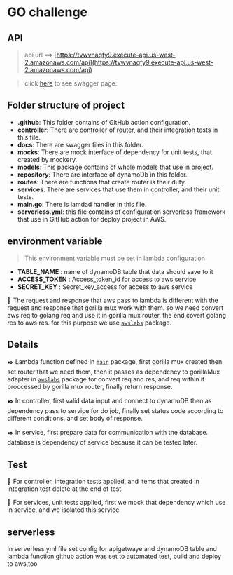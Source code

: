 # GO challenge

## API

> api url ==> [https://tvwvnaqfy9.execute-api.us-west-2.amazonaws.com/api](https://tvwvnaqfy9.execute-api.us-west-2.amazonaws.com/api)

> click [here](https://tvwvnaqfy9.execute-api.us-west-2.amazonaws.com/api/swagger/index.html) to see swagger page.

## Folder structure of project

- **.github**: This folder contains of GitHub action configuration.
- **controller**: There are controller of router, and their integration tests in this file.
- **docs**: There are swagger files in this folder.
- **mocks**: There are mock interface of dependency for unit tests, that created by mockery.
- **models**: This package contains of whole models that use in project.
- **repository**: There are interface of dynamoDb in this folder.
- **routes**: There are functions that create router is their duty.
- **services**: There are services that use them in controller, and their unit tests.
- **main.go**: There is lamdad handler  in this file.
- **serverless.yml**: this file contains of configuration serverless framework that use in GitHub action for deploy project in AWS.

## environment variable
>This environment variable must be set in lambda configuration
- **TABLE_NAME** : name of dynamoDB table that data should save to it
- **ACCESS_TOKEN** : Access_token_id for access to aws service
- **SECRET_KEY** : Secret_key_access for access to aws service

:pushpin: The request and response that aws pass to lambda is different with the request and response that gorilla mux work with them. so 
we need convert aws req to golang req and use it in gorilla mux router, the end covert golang res to aws res. for this purpose 
we use [`awslabs`](https://github.com/awslabs/aws-lambda-go-api-proxy) package.

## Details
:black_nib: Lambda function defined in [`main`](https://github.com/dehghanpur10/go-challenge/blob/master/main.go) package, first gorilla mux created then set router
that we need them, then it passes as dependency to  gorillaMux adapter in [`awslabs`](https://github.com/awslabs/aws-lambda-go-api-proxy) package for convert req and res, and req within it proccessed
by gorilla mux router, finally return response.

:black_nib: In controller, first valid data input and connect to dynamoDB then as dependency pass to service for do job, finally
set status code according to different conditions, and set body of response.

:black_nib: In service, first prepare data for communication with the database. database is dependency of service because it can be tested later.

## Test

:pushpin: For controller, integration tests applied, and items that created in integration test delete at the end of test.

:pushpin: For services, unit tests applied, first we mock that dependency which use in service, and we isolated this service


## serverless
In serverless.yml file set config for apigetwaye and dynamoDB table and lambda function.github action was set to automated test, build and deploy to aws,too 

